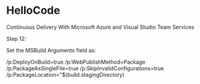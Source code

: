 # HelloCode
Continuous Delivery With Microsoft Azure and Visual Studio Team Services

Step 12:

Set the MSBuild Arguments field as:

/p:DeployOnBuild=true /p:WebPublishMethod=Package /p:PackageAsSingleFile=true /p:SkipInvalidConfigurations=true /p:PackageLocation="$(build.stagingDirectory)
